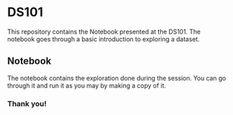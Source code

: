 # DS101

This repository contains the Notebook presented at the DS101. The notebook goes through a basic introduction to exploring a dataset. 

## Notebook
The notebook contains the exploration done during the session. You can go through it and run it as you may by making a copy of it.

### Thank you!
